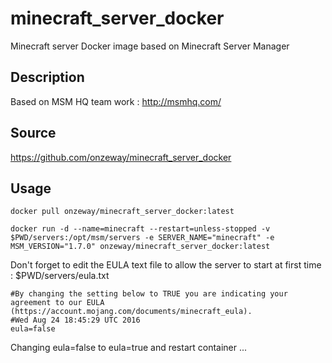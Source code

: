 # minecraft_server_docker
Minecraft server Docker image based on Minecraft Server Manager

## Description
Based on MSM HQ team work : http://msmhq.com/

## Source
https://github.com/onzeway/minecraft_server_docker

## Usage
```
docker pull onzeway/minecraft_server_docker:latest
```

```
docker run -d --name=minecraft --restart=unless-stopped -v $PWD/servers:/opt/msm/servers -e SERVER_NAME="minecraft" -e MSM_VERSION="1.7.0" onzeway/minecraft_server_docker:latest
```
Don't forget to edit the EULA text file to allow the server to start at first time :
$PWD/servers/eula.txt

```
#By changing the setting below to TRUE you are indicating your agreement to our EULA (https://account.mojang.com/documents/minecraft_eula).
#Wed Aug 24 18:45:29 UTC 2016
eula=false
```

Changing eula=false to eula=true and restart container ...
